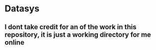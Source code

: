 # Datasys
## I dont take credit for an of the work in this repository, it is just a working directory for me online
